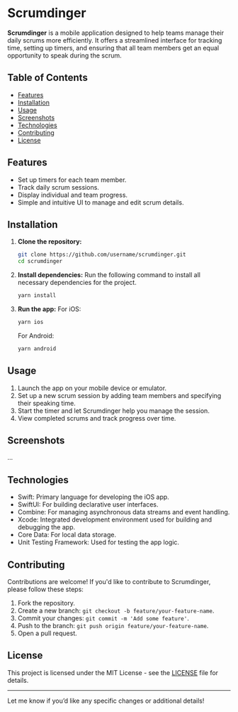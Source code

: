 # Scrumdinger

**Scrumdinger** is a mobile application designed to help teams manage their daily scrums more efficiently. It offers a streamlined interface for tracking time, setting up timers, and ensuring that all team members get an equal opportunity to speak during the scrum.

## Table of Contents
- [Features](#features)
- [Installation](#installation)
- [Usage](#usage)
- [Screenshots](#screenshots)
- [Technologies](#technologies)
- [Contributing](#contributing)
- [License](#license)

## Features
- Set up timers for each team member.
- Track daily scrum sessions.
- Display individual and team progress.
- Simple and intuitive UI to manage and edit scrum details.

## Installation
1. **Clone the repository:**
   ```bash
   git clone https://github.com/username/scrumdinger.git
   cd scrumdinger
   ```

2. **Install dependencies:**
   Run the following command to install all necessary dependencies for the project.
   ```bash
   yarn install
   ```

3. **Run the app:**
   For iOS:
   ```bash
   yarn ios
   ```

   For Android:
   ```bash
   yarn android
   ```

## Usage
1. Launch the app on your mobile device or emulator.
2. Set up a new scrum session by adding team members and specifying their speaking time.
3. Start the timer and let Scrumdinger help you manage the session.
4. View completed scrums and track progress over time.

## Screenshots
...

## Technologies
- Swift: Primary language for developing the iOS app.
- SwiftUI: For building declarative user interfaces.
- Combine: For managing asynchronous data streams and event handling.
- Xcode: Integrated development environment used for building and debugging the app.
- Core Data: For local data storage.
- Unit Testing Framework: Used for testing the app logic.

## Contributing
Contributions are welcome! If you'd like to contribute to Scrumdinger, please follow these steps:
1. Fork the repository.
2. Create a new branch: `git checkout -b feature/your-feature-name`.
3. Commit your changes: `git commit -m 'Add some feature'`.
4. Push to the branch: `git push origin feature/your-feature-name`.
5. Open a pull request.

## License
This project is licensed under the MIT License - see the [LICENSE](LICENSE) file for details.

---

Let me know if you’d like any specific changes or additional details!
